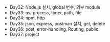 - Day32: Node.js 설치, global 변수, 외부 module
- Day33: os, process, timer, path, file
- Day34: npm, http
- Day35: json, express, postman 설치, get, delete
- Day36: post, error-handling, Routing, public
- Day37: project